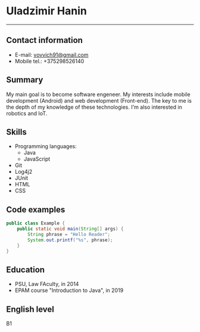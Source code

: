 # Uladzimir Hanin
___
## Contact information
* E-mail:         vovvich91@gmail.com
* Mobile tel.:    +375298526140

## Summary
<p> My main goal is to become software engeneer. My interests include mobile development (Android) and web development (Front-end). The key to me is the depth of my knowledge of these technologies. I'm also interested in robotics and IoT.
</p>

## Skills
* Programming languages:
    * Java
    * JavaScript
* Git
* Log4j2
* JUnit
* HTML
* CSS

## Code examples
```Java
public class Example {
    public static void main(String[] args) {
        String phrase = "Hello Reader";
        System.out.printf("%s", phrase);
    }
}
```
## Education
* PSU, Law FAculty, in 2014
* EPAM course "Introduction to Java", in 2019

## English level
B1